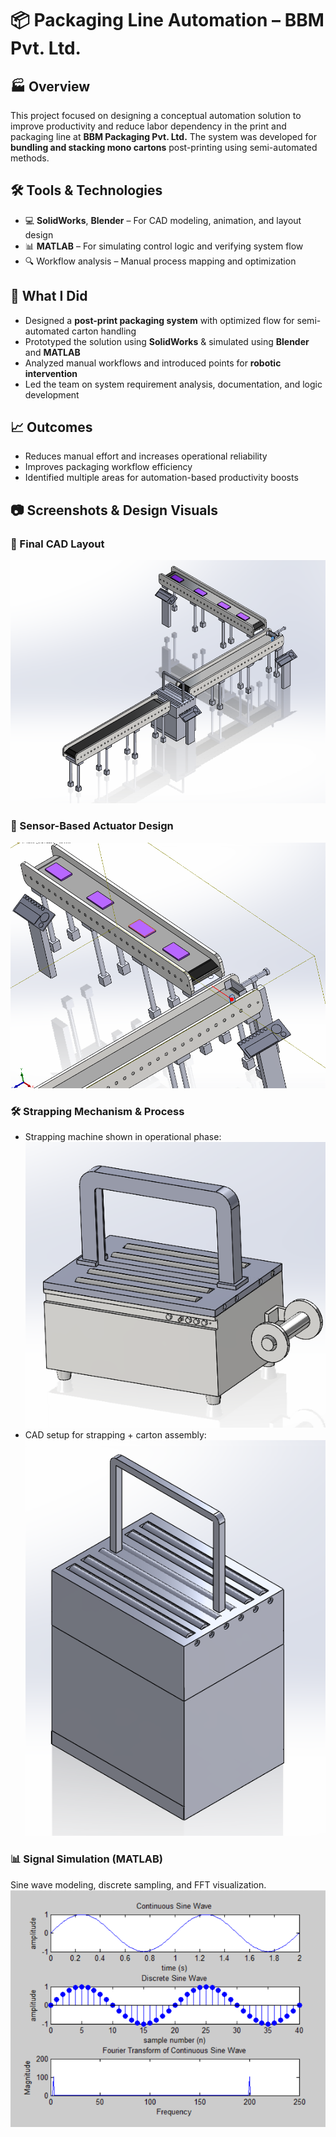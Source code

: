 # 📦 Packaging Line Automation – BBM Pvt. Ltd.

## 🏭 Overview
This project focused on designing a conceptual automation solution to improve productivity and reduce labor dependency in the print and packaging line at **BBM Packaging Pvt. Ltd.** The system was developed for **bundling and stacking mono cartons** post-printing using semi-automated methods.

## 🛠️ Tools & Technologies
- 💻 **SolidWorks**, **Blender** – For CAD modeling, animation, and layout design  
- 📊 **MATLAB** – For simulating control logic and verifying system flow  
- 🔍 Workflow analysis – Manual process mapping and optimization

## 🚀 What I Did
- Designed a **post-print packaging system** with optimized flow for semi-automated carton handling  
- Prototyped the solution using **SolidWorks** & simulated using **Blender** and **MATLAB**  
- Analyzed manual workflows and introduced points for **robotic intervention**  
- Led the team on system requirement analysis, documentation, and logic development

## 📈 Outcomes
- Reduces manual effort and increases operational reliability  
- Improves packaging workflow efficiency  
- Identified multiple areas for automation-based productivity boosts

## 📷 Screenshots & Design Visuals

### 🧩 Final CAD Layout
![Final Assembly](images/Final%20Assembly.png)

### 🤖 Sensor-Based Actuator Design
![Sensor Based Actuator](images/Sensor%20based%20actuator.png)

### 🛠️ Strapping Mechanism & Process
- Strapping machine shown in operational phase:
![Strapping Machine](images/Strapping%20Machine.png)
- CAD setup for strapping + carton assembly:
![Strapping Machine for Assembly](images/Strapping%20Machine%20for%20Assembly.png)

### 📊 Signal Simulation (MATLAB)
Sine wave modeling, discrete sampling, and FFT visualization.
![Sensor Signal Analysis](images/sensor%20signal%20analysis.png)


